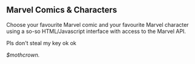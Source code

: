 ## Marvel Comics & Characters

Choose your favourite Marvel comic and your favourite Marvel character using a so-so HTML/Javascript interface with access to the Marvel API.

Pls don't steal my key ok ok

_$mothcrown._